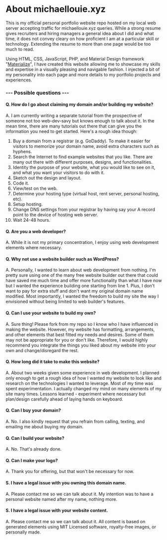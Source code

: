 # About michaellouie.xyz

This is my official personal portfolio website repo hosted on my local web server accepting traffic for michaellouie.xyz queries. While a strong resume gives recruiters and hiring managers a general idea about I did and what time, it does not convey cleary on how proficient I am at a particular skill or technology. Extending the resume to more than one page would be too much to read.

Using HTML, CSS, JavaScript, PHP, and Material Design framework "[Materialize](http://materializecss.com/)", I have created 
this website allowing me to showcase my skills and expertise in a visually pleasing and navigable fashion. I injected a bit of my personality into each page and more details to my portfolio projects and experiences.

### --- Possible questions ---

#### Q. How do I go about claiming my domain and/or building my website?
A. I am currently writing a separate tutorial from the prospective of someone not too web-dev-savy but knows enough to talk about it. In the mean time, there are many tutorials out there that can give you the information you need to get started. Here's a rough idea though:

1. Buy a domain from a registrar (e.g. GoDaddy). To make it easier for visitors to memorize your domain name, avoid extra characters such as hyphens.
2. Search the Internet to find example websites that you like. There are many out there with different purposes, designs, and functionalities.
3. Identity the purpose of your website, what you would like to see on it, and what you want your visitors to do with it.
4. Sketch out the design and layout.
5. Code it.
6. View/test on the web.
7. Determine your hosting type (virtual host, rent server, personal hosting, etc).
8. Setup hosting.
9. Change DNS settings from your registrar by having say your A record point to the device of hosting web server.
10. Wait 24-48 hours.

#### Q. Are you a web developer?
A. While it is not my primary concentration, I enjoy using web development elements where necessary.

#### Q. Why not use a website builder such as WordPress?
A. Personally, I wanted to learn about web development from nothing. I'm pretty sure using one of the many free website builder out there that could have saved me much time and offer more functionality than what I have now but I wanted the experience building one starting from line 1. Plus, I don't want to pay for extra stuff and don't want my original domain name modified. Most importantly, I wanted the freedom to build my site the way I envisioned without being limited to web builder's features.

#### Q. Can I use your website to build my own?
A. Sure thing! Please fork from my repo so I know who I have influenced in making the website. However, my website has formatting, arrangements, and other elements that best fitted my needs and desires. Some of them may not be appropriate for you or don't like. Therefore, I would highly recommend you integrate the things you liked about my website into your own and change/disregard the rest.

#### Q. How long did it take to make this website?
A. About two weeks given some experience in web development. I planned only enough to get a rough idea of how I wanted my website to look like and research on the technologies I wanted to leverage. Most of my time was spent experimentation. I actually changed my mind on many elements of my site many times. Lessons learned - experiment where necessary but plan/design carefully ahead of laying hands on keyboard.

#### Q. Can I buy your domain?
A. No. I also kindly request that you refrain from calling, texting, and emailing me about buying my domain.

#### Q. Can I build your website?
A. No. That's already done.

#### Q. Can I make your logo?
A. Thank you for offering, but that won't be necessary for now.

#### S. I have a legal issue with you owning this domain name.
A. Please contact me so we can talk about it. My intention was to have a personal website named after my name, nothing more.

#### S. I have a legal issue with your website content.
A. Please contact me so we can talk about it. All content is based on generated elements using MIT Licensed software, royalty-free images, or personally made.
